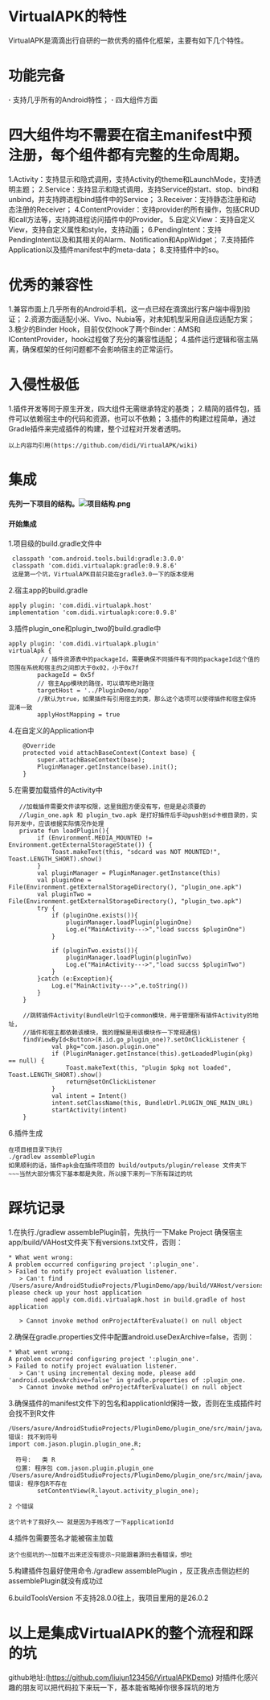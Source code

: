 # VirtualAPK的特性
VirtualAPK是滴滴出行自研的一款优秀的插件化框架，主要有如下几个特性。
# 功能完备
**·** 支持几乎所有的Android特性；
**·** 四大组件方面
# 四大组件均不需要在宿主manifest中预注册，每个组件都有完整的生命周期。
1.Activity：支持显示和隐式调用，支持Activity的theme和LaunchMode，支持透明主题；
2.Service：支持显示和隐式调用，支持Service的start、stop、bind和unbind，并支持跨进程bind插件中的Service；
3.Receiver：支持静态注册和动态注册的Receiver；
4.ContentProvider：支持provider的所有操作，包括CRUD和call方法等，支持跨进程访问插件中的Provider。
5.自定义View：支持自定义View，支持自定义属性和style，支持动画；
6.PendingIntent：支持PendingIntent以及和其相关的Alarm、Notification和AppWidget；
7.支持插件Application以及插件manifest中的meta-data；
8.支持插件中的so。
# 优秀的兼容性
 1.兼容市面上几乎所有的Android手机，这一点已经在滴滴出行客户端中得到验证；
 2.资源方面适配小米、Vivo、Nubia等，对未知机型采用自适应适配方案；
 3.极少的Binder Hook，目前仅仅hook了两个Binder：AMS和IContentProvider，hook过程做了充分的兼容性适配；
 4.插件运行逻辑和宿主隔离，确保框架的任何问题都不会影响宿主的正常运行。
# 入侵性极低
1.插件开发等同于原生开发，四大组件无需继承特定的基类；
2.精简的插件包，插件可以依赖宿主中的代码和资源，也可以不依赖；
3.插件的构建过程简单，通过Gradle插件来完成插件的构建，整个过程对开发者透明。
```
以上内容均引用(https://github.com/didi/VirtualAPK/wiki)
```
 #  集成
#### 先列一下项目的结构。![项目结构.png](https://upload-images.jianshu.io/upload_images/10881059-79344da540e0be92.png?imageMogr2/auto-orient/strip%7CimageView2/2/w/1240)

#### 开始集成
1.项目级的build.gradle文件中
```
 classpath 'com.android.tools.build:gradle:3.0.0'
 classpath 'com.didi.virtualapk:gradle:0.9.8.6'
 这是第一个坑，VirtualAPK目前只能在gradle3.0一下的版本使用
```
2.宿主app的build.gradle
```
apply plugin: 'com.didi.virtualapk.host'
implementation 'com.didi.virtualapk:core:0.9.8'
```
3.插件plugin_one和plugin_two的build.gradle中
```
apply plugin: 'com.didi.virtualapk.plugin'
virtualApk {
         // 插件资源表中的packageId，需要确保不同插件有不同的packageId这个值的范围在系统和宿主的之间即大于0x02，小于0x7f
        packageId = 0x5f
        // 宿主App模块的路径，可以填写绝对路径
        targetHost = '../PluginDemo/app' 
        //默认为true，如果插件有引用宿主的类，那么这个选项可以使得插件和宿主保持混淆一致
        applyHostMapping = true
```
4.在自定义的Application中
```
    @Override
    protected void attachBaseContext(Context base) {
        super.attachBaseContext(base);
        PluginManager.getInstance(base).init();
    }
```
5.在需要加载插件的Activity中
```
   //加载插件需要文件读写权限，这里我图方便没有写，但是是必须要的
   //lugin_one.apk 和 plugin_two.apk 是打好插件后手动push到sd卡根目录的，实际开发中，应该根据实际情况作处理
   private fun loadPlugin(){
        if (Environment.MEDIA_MOUNTED != Environment.getExternalStorageState()) {
            Toast.makeText(this, "sdcard was NOT MOUNTED!", Toast.LENGTH_SHORT).show()
        }
        val pluginManager = PluginManager.getInstance(this)
        val pluginOne = File(Environment.getExternalStorageDirectory(), "plugin_one.apk")
        val pluginTwo = File(Environment.getExternalStorageDirectory(), "plugin_two.apk")
        try {
            if (pluginOne.exists()){
                pluginManager.loadPlugin(pluginOne)
                Log.e("MainActivity--->","load succss $pluginOne")
            }

            if (pluginTwo.exists()){
                pluginManager.loadPlugin(pluginTwo)
                Log.e("MainActivity--->","load succss $pluginTwo")
            }
        }catch (e:Exception){
            Log.e("MainActivity--->",e.toString())
        }
    }

    //跳转插件Activity(BundleUrl位于common模块，用于管理所有插件Activity的地址,
    //插件和宿主都依赖该模块，我的理解是用该模块作一下常规通信)
    findViewById<Button>(R.id.go_plugin_one)?.setOnClickListener {
            val pkg="com.jason.plugin.one"
            if (PluginManager.getInstance(this).getLoadedPlugin(pkg) == null) {
                Toast.makeText(this, "plugin $pkg not loaded", Toast.LENGTH_SHORT).show()
                return@setOnClickListener
            }
            val intent = Intent()
            intent.setClassName(this, BundleUrl.PLUGIN_ONE_MAIN_URL)
            startActivity(intent)
    }
```
6.插件生成
```
在项目根目录下执行
./gradlew assemblePlugin
如果顺利的话，插件apk会在插件项目的 build/outputs/plugin/release 文件夹下
~~~当然大部分情况下基本都是失败，所以接下来列一下所有踩过的坑
```
# 踩坑记录
1.在执行./gradlew assemblePlugin前，先执行一下Make Project 确保宿主app/build/VAHost文件夹下有versions.txt文件，否则：
```
* What went wrong:
A problem occurred configuring project ':plugin_one'.
> Failed to notify project evaluation listener.
   > Can't find /Users/asure/AndroidStudioProjects/PluginDemo/app/build/VAHost/versions.txt, please check up your host application
       need apply com.didi.virtualapk.host in build.gradle of host application 

   > Cannot invoke method onProjectAfterEvaluate() on null object

```
2.确保在gradle.properties文件中配置android.useDexArchive=false，否则：
```
* What went wrong:
A problem occurred configuring project ':plugin_one'.
> Failed to notify project evaluation listener.
   > Can't using incremental dexing mode, please add 'android.useDexArchive=false' in gradle.properties of :plugin_one.
   > Cannot invoke method onProjectAfterEvaluate() on null object

```
3.确保插件的manifest文件下的包名和applicationId保持一致，否则在生成插件时会找不到R文件
```
/Users/asure/AndroidStudioProjects/PluginDemo/plugin_one/src/main/java/com/jason/plugin/one/activitis/PluginOneActivity.java:6: 错误: 找不到符号
import com.jason.plugin.plugin_one.R;
                                  ^
  符号:   类 R
  位置: 程序包 com.jason.plugin.plugin_one
/Users/asure/AndroidStudioProjects/PluginDemo/plugin_one/src/main/java/com/jason/plugin/one/activitis/PluginOneActivity.java:18: 错误: 程序包R不存在
        setContentView(R.layout.activity_plugin_one);
                        ^
2 个错误

这个坑卡了我好久~~ 就是因为手贱改了一下applicationId
```
4.插件包需要签名才能被宿主加载
```
这个也挺坑的~~加载不出来还没有提示~只能跟着源码去看错误，想吐
```
5.构建插件包最好使用命令./gradlew assemblePlugin ，反正我点击侧边栏的assemblePlugin就没有成功过

6.buildToolsVersion 不支持28.0.0往上，我项目里用的是26.0.2

# 以上是集成VirtualAPK的整个流程和踩的坑

github地址:(https://github.com/liujun123456/VirtualAPKDemo)
对插件化感兴趣的朋友可以把代码拉下来玩一下，基本能省略掉你很多踩坑的地方


  